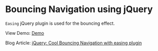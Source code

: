 # Bouncing Navigation using jQuery

`Easing` jQuery plugin is used for the bouncing effect.

View Demo: [Demo](http://blog.chapagain.com.np/examples/bouncing-navigation/)

Blog Article: [jQuery: Cool Bouncing Navigation with easing plugin](http://blog.chapagain.com.np/jquery-cool-bouncing-navigation-with-easing-plugin/)
